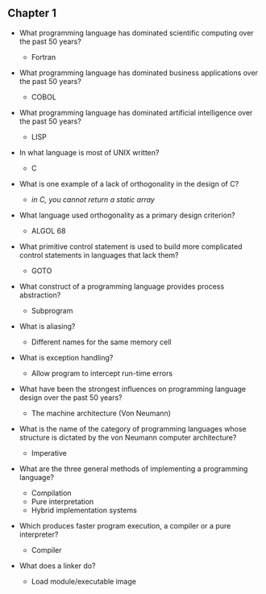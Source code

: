 ## Chapter 1
- What programming language has dominated scientific computing over the past 50 years? 
    - Fortran

- What programming language has dominated business applications over the past 50 years?
    - COBOL

- What programming language has dominated artificial intelligence over the past 50 years? 
    - LISP

- In what language is most of UNIX written? 
    - C

- What is one example of a lack of orthogonality in the design of C?
    - *in C, you cannot return a static array*

- What language used orthogonality as a primary design criterion? 
    - ALGOL 68

- What primitive control statement is used to build more complicated control statements in languages that lack them?
    - GOTO

- What construct of a programming language provides process abstraction?
    - Subprogram

- What is aliasing? 
    - Different names for the same memory cell

- What is exception handling? 
    - Allow program to intercept run-time errors

- What have been the strongest influences on programming language design over the past 50 years? 
    - The machine architecture (Von Neumann)

- What is the name of the category of programming languages whose structure is dictated by the von Neumann computer architecture? 
    - Imperative 

- What are the three general methods of implementing a programming language?
    - Compilation
    - Pure interpretation
    - Hybrid implementation systems

- Which produces faster program execution, a compiler or a pure interpreter? 
    - Compiler

- What does a linker do? 
    - Load module/executable image
